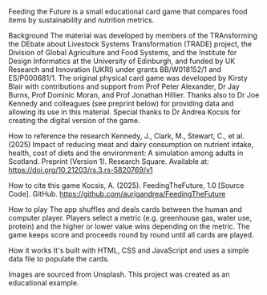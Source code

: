 Feeding the Future is a small educational card game that compares food items by sustainability and nutrition metrics.


Background
The material was developed by members of the TRAnsforming the DEbate about Livestock Systems Transformation (TRADE) project, the Division of Global Agriculture and Food Systems, and the Institute for Design Informatics at the University of Edinburgh, and funded by UK Research and Innovation (UKRI) under grants BB/W018152/1 and ES/P000681/1. The original physical card game was developed by Kirsty Blair with contributions and support from Prof Peter Alexander, Dr Jay Burns, Prof Dominic Moran, and Prof Jonathan Hillier. Thanks also to Dr Joe Kennedy and colleagues (see preprint below) for providing data and allowing its use in this material. Special thanks to Dr Andrea Kocsis for creating the digital version of the game.


How to reference the research
Kennedy, J., Clark, M., Stewart, C., et al. (2025) Impact of reducing meat and dairy consumption on nutrient intake, health, cost of diets and the environment: A simulation among adults in Scotland. Preprint (Version 1). Research Square. Available at: https://doi.org/10.21203/rs.3.rs-5820769/v1

How to cite this game
Kocsis, A. (2025). FeedingTheFuture, 1.0 [Source Code]. GitHub. https://github.com/aurigandrea/FeedingTheFuture


How to play
The app shuffles and deals cards between the human and computer player.
Players select a metric (e.g. greenhouse gas, water use, protein) and the higher or lower value wins depending on the metric.
The game keeps score and proceeds round by round until all cards are played.

How it works
It's built with HTML, CSS and JavaScript and uses a simple data file to populate the cards.

Images are sourced from Unsplash. This project was created as an educational example.
